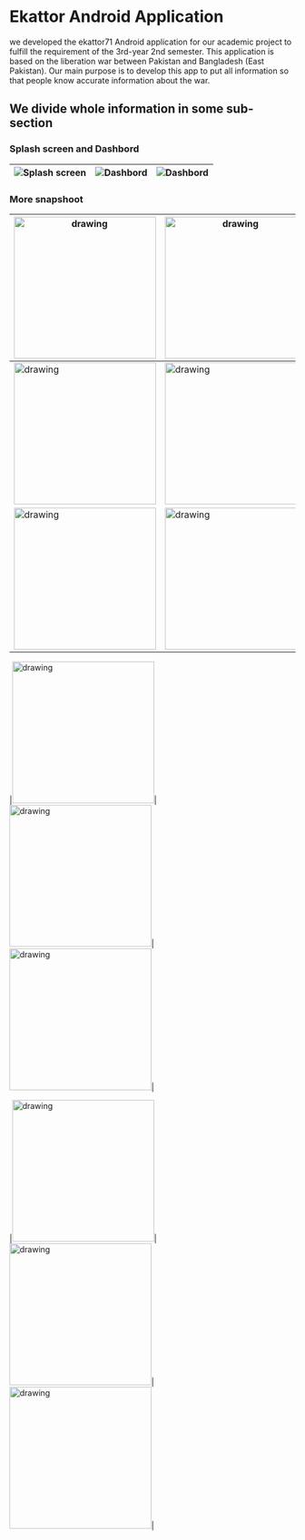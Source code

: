 # Ekattor Android Application 
we developed the ekattor71 Android application for our academic project to fulfill the requirement of the 3rd-year 2nd semester. This application is based on the liberation war between Pakistan and Bangladesh (East Pakistan). Our main purpose is to develop this app to put all information so that people know accurate information about the war.
## We divide whole information in some sub-section
### Splash screen and Dashbord
|![Splash screen](images/img11.jpeg) | ![Dashbord](images/img12.jpeg)| ![Dashbord](images/img118.jpeg)|
|------------------------------------|-------------------------------|--------------------------------| 
### More snapshoot

|<img src="images/img13.jpeg" alt="drawing" width="250px"/>|<img src="images/img14.jpeg" alt="drawing" width="250px"/>|
|----------------------------------------------------------|----------------------------------------------------------|
|<img src="images/img16.jpeg" alt="drawing" width="250px"/>|<img src="images/img17.jpeg" alt="drawing" width="250px"/>|<img src="images/img118.jpeg" alt="drawing" width="250px"/>|
|<img src="images/img19.jpeg" alt="drawing" width="250px"/>|<img src="images/img110.jpeg" alt="drawing" width="250px"/>|<img src="images/img111.jpeg" alt="drawing" width="250px"/>|

|<img src="images/img112.jpeg" alt="drawing" width="250px"/>|<img src="images/img113.jpeg" alt="drawing" width="250px"/>|<img src="images/img114.jpeg" alt="drawing" width="250px"/>|

|<img src="images/img115.jpeg" alt="drawing" width="250px"/>|<img src="images/img116.jpeg" alt="drawing" width="250px"/>|<img src="images/img117.jpeg" alt="drawing" width="250px"/>|
